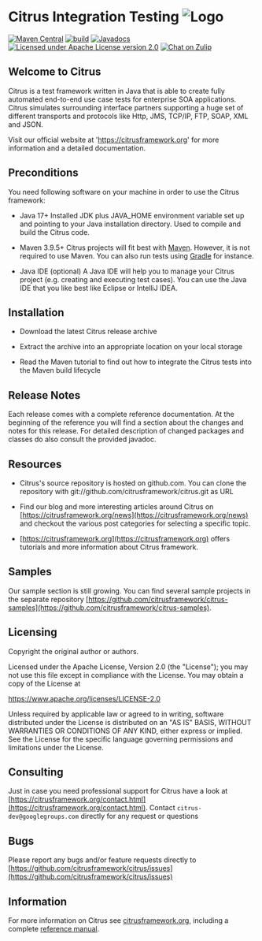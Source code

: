 Citrus Integration Testing ![Logo][1]
==============

[![Maven Central](https://maven-badges.herokuapp.com/maven-central/org.citrusframework/citrus/badge.svg?style=flat-square)](https://central.sonatype.com/search?q=g%253Aorg.citrusframework)
[![build](https://github.com/citrusframework/citrus/workflows/build/badge.svg?branch=main)](https://github.com/citrusframework/citrus/actions) 
[![Javadocs](http://javadoc.io/badge/org.citrusframework/citrus-core.svg)](http://javadoc.io/doc/org.citrusframework/citrus-core)
[![Licensed under Apache License version 2.0](https://img.shields.io/github/license/openshift/origin.svg?maxAge=2592000)](https://www.apache.org/licenses/LICENSE-2.0")
[![Chat on Zulip](https://img.shields.io/badge/zulip-join_chat-brightgreen.svg)](https://citrusframework.zulipchat.com)

Welcome to Citrus
---------

Citrus is a test framework written in Java that is able to create
fully automated end-to-end use case tests for enterprise SOA
applications. Citrus simulates surrounding interface partners
supporting a huge set of different transports and protocols like
Http, JMS, TCP/IP, FTP, SOAP, XML and JSON.

Visit our official website at 'https://citrusframework.org'
for more information and a detailed documentation.

Preconditions
---------

You need following software on your machine in order to use the
Citrus framework:

* Java 17+
Installed JDK plus JAVA_HOME environment variable set
up and pointing to your Java installation directory. Used to compile and build the Citrus code.

* Maven 3.9.5+
Citrus projects will fit best with [Maven](https://maven.apache.org).
However, it is not required to use Maven. You can also run tests using [Gradle](https://gradle.org/) for instance.

* Java IDE (optional)
A Java IDE will help you to manage your Citrus project (e.g. creating
and executing test cases). You can use the Java IDE that you like best like Eclipse or IntelliJ IDEA.
 
Installation
---------

* Download the latest Citrus release archive

* Extract the archive into an appropriate location on your local storage

* Read the Maven tutorial to find out how to integrate the Citrus tests
into the Maven build lifecycle

Release Notes
---------

Each release comes with a complete reference documentation. At the beginning of
the reference you will find a section about the changes and notes for this release. For detailed 
description of changed packages and classes do also consult the provided javadoc.

Resources
---------

* Citrus's source repository is hosted on github.com. You can clone the
repository with git://github.com/citrusframework/citrus.git as URL

* Find our blog and more interesting articles around Citrus on
[https://citrusframework.org/news](https://citrusframework.org/news) and checkout the various post categories for
selecting a specific topic.

* [https://citrusframework.org](https://citrusframework.org) offers tutorials and more information about
Citrus framework.

Samples
---------

Our sample section is still growing. You can find several sample
projects in the separate repository [https://github.com/citrusframework/citrus-samples](https://github.com/citrusframework/citrus-samples). 

Licensing
---------

Copyright the original author or authors.

Licensed under the Apache License, Version 2.0 (the "License");
you may not use this file except in compliance with the License.
You may obtain a copy of the License at

  https://www.apache.org/licenses/LICENSE-2.0

Unless required by applicable law or agreed to in writing, software
distributed under the License is distributed on an "AS IS" BASIS,
WITHOUT WARRANTIES OR CONDITIONS OF ANY KIND, either express or implied.
See the License for the specific language governing permissions and
limitations under the License.
  
Consulting
---------

Just in case you need professional support for Citrus have a look at
[https://citrusframework.org/contact.html](https://citrusframework.org/contact.html).
Contact `citrus-dev@googlegroups.com` directly for any request or questions

Bugs
---------

Please report any bugs and/or feature requests directly to
[https://github.com/citrusframework/citrus/issues](https://github.com/citrusframework/citrus/issues)

Information
---------

For more information on Citrus see [citrusframework.org][2], including
a complete [reference manual][3].

 [1]: https://citrusframework.org/img/brand-logo.png "Citrus"
 [2]: https://citrusframework.org
 [3]: https://citrusframework.org/citrus/reference/html/index.html
